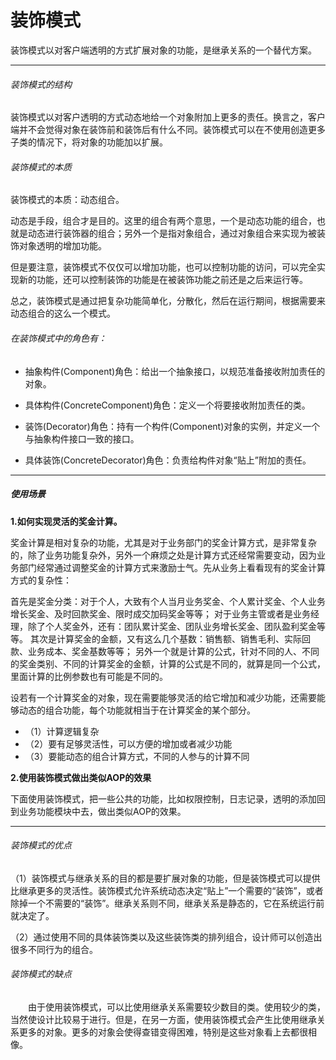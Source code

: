 # 装饰模式

装饰模式以对客户端透明的方式扩展对象的功能，是继承关系的一个替代方案。

***

###### 装饰模式的结构

装饰模式以对客户透明的方式动态地给一个对象附加上更多的责任。换言之，客户端并不会觉得对象在装饰前和装饰后有什么不同。装饰模式可以在不使用创造更多子类的情况下，将对象的功能加以扩展。

###### 装饰模式的本质

装饰模式的本质：动态组合。

动态是手段，组合才是目的。这里的组合有两个意思，一个是动态功能的组合，也就是动态进行装饰器的组合；另外一个是指对象组合，通过对象组合来实现为被装饰对象透明的增加功能。

但是要注意，装饰模式不仅仅可以增加功能，也可以控制功能的访问，可以完全实现新的功能，还可以控制装饰的功能是在被装饰功能之前还是之后来运行等。

总之，装饰模式是通过把复杂功能简单化，分散化，然后在运行期间，根据需要来动态组合的这么一个模式。
###### 在装饰模式中的角色有：

* 抽象构件(Component)角色：给出一个抽象接口，以规范准备接收附加责任的对象。

* 具体构件(ConcreteComponent)角色：定义一个将要接收附加责任的类。

* 装饰(Decorator)角色：持有一个构件(Component)对象的实例，并定义一个与抽象构件接口一致的接口。

* 具体装饰(ConcreteDecorator)角色：负责给构件对象“贴上”附加的责任。

***
##### 使用场景

**1.如何实现灵活的奖金计算。**

奖金计算是相对复杂的功能，尤其是对于业务部门的奖金计算方式，是非常复杂的，除了业务功能复杂外，另外一个麻烦之处是计算方式还经常需要变动，因为业务部门经常通过调整奖金的计算方式来激励士气。先从业务上看看现有的奖金计算方式的复杂性：

首先是奖金分类：对于个人，大致有个人当月业务奖金、个人累计奖金、个人业务增长奖金、及时回款奖金、限时成交加码奖金等等；
对于业务主管或者是业务经理，除了个人奖金外，还有：团队累计奖金、团队业务增长奖金、团队盈利奖金等等。
其次是计算奖金的金额，又有这么几个基数：销售额、销售毛利、实际回款、业务成本、奖金基数等等；
另外一个就是计算的公式，针对不同的人、不同的奖金类别、不同的计算奖金的金额，计算的公式是不同的，就算是同一个公式，里面计算的比例参数也有可能是不同的。


设若有一个计算奖金的对象，现在需要能够灵活的给它增加和减少功能，还需要能够动态的组合功能，每个功能就相当于在计算奖金的某个部分。

* （1）计算逻辑复杂
* （2）要有足够灵活性，可以方便的增加或者减少功能
* （3）要能动态的组合计算方式，不同的人参与的计算不同


**2.使用装饰模式做出类似AOP的效果**

下面使用装饰模式，把一些公共的功能，比如权限控制，日志记录，透明的添加回到业务功能模块中去，做出类似AOP的效果。

***

###### 装饰模式的优点

（1）装饰模式与继承关系的目的都是要扩展对象的功能，但是装饰模式可以提供比继承更多的灵活性。装饰模式允许系统动态决定“贴上”一个需要的“装饰”，或者除掉一个不需要的“装饰”。继承关系则不同，继承关系是静态的，它在系统运行前就决定了。

（2）通过使用不同的具体装饰类以及这些装饰类的排列组合，设计师可以创造出很多不同行为的组合。

###### 装饰模式的缺点

　　由于使用装饰模式，可以比使用继承关系需要较少数目的类。使用较少的类，当然使设计比较易于进行。但是，在另一方面，使用装饰模式会产生比使用继承关系更多的对象。更多的对象会使得查错变得困难，特别是这些对象看上去都很相像。
